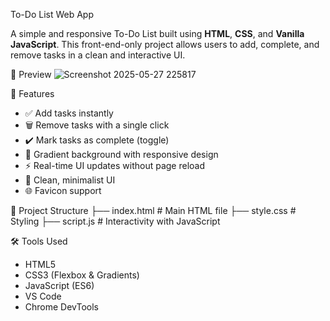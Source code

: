  To-Do List Web App

A simple and responsive To-Do List built using **HTML**, **CSS**, and **Vanilla JavaScript**. This front-end-only project allows users to add, complete, and remove tasks in a clean and interactive UI.


 📸 Preview
![Screenshot 2025-05-27 225817](https://github.com/user-attachments/assets/3cf4098f-f124-45fb-929a-3d615d305b76)


🚀 Features
- ✅ Add tasks instantly
- 🗑 Remove tasks with a single click
- ✔️ Mark tasks as complete (toggle)
- 🎨 Gradient background with responsive design
- ⚡ Real-time UI updates without page reload
- 📌 Clean, minimalist UI
- 🌐 Favicon support


📂 Project Structure
├── index.html # Main HTML file
├── style.css # Styling
├── script.js # Interactivity with JavaScript


🛠 Tools Used
- HTML5
- CSS3 (Flexbox & Gradients)
- JavaScript (ES6)
- VS Code
- Chrome DevTools
